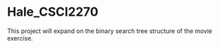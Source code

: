 # Hale_CSCI2270

This project will expand on the binary search tree structure of the movie exercise.
